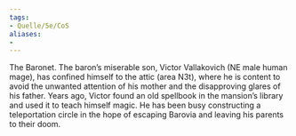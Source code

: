```yaml
---
tags:
- Quelle/5e/CoS
aliases:
- 
---
```

The Baronet. The baron’s miserable son, Victor Vallakovich (NE male human mage), has confined himself to the attic (area N3t), where he is content to avoid the unwanted attention of his mother and the disapproving glares of his father. Years ago, Victor found an old spellbook in the mansion’s library and used it to teach himself magic. He has been busy constructing a teleportation circle in the hope of escaping Barovia and leaving his parents to their doom.